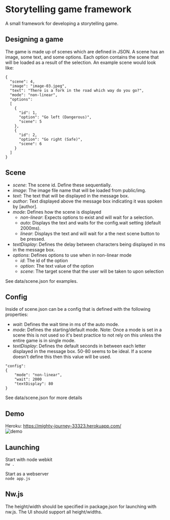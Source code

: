 # Storytelling game framework  
A small framework for developing a storytelling game.  

## Designing a game  
The game is made up of scenes which are defined in JSON. A scene has an image, some text, and some options. Each option contains the scene that will be loaded as a result of the selection. An example scene would look like:    
```
{
  "scene": 4,
  "image": "image-03.jpeg",
  "text": "There is a fork in the road which way do you go?",
  "mode": "non-linear",
  "options":
  [
    {
      "id": 1,
      "option": "Go left (Dangerous)",
      "scene": 5
    },
    {
      "id": 2,
      "option": "Go right (Safe)",
      "scene": 6
    }
  ]
}
```  

## Scene
- *scene*: The scene id. Define these sequentially.
- *image*: The image file name that will be loaded from public/img.  
- *text*: The text that will be displayed in the message box.  
- *author*: Text displayed above the message box indicating it was spoken by [author].
- *mode*: Defines how the scene is displayed
  - *non-linear*: Expects options to exist and will wait for a selection.  
  - *auto*: Displays the text and waits for the config.wait setting (default 2000ms).  
  - *linear*: Displays the text and will wait for a the next scene button to be pressed.  
- *textDisplay*: Defines the delay between characters being displayed in ms in the message box.  
- *options*: Defines options to use when in non-linear mode  
  - *id*: The id of the option  
  - *option*: The text value of the option  
  - *scene*: The target scene that the user will be taken to upon selection  

See data/scene.json for examples.    
## Config
Inside of scene.json can be a config that is defined with the following properties:  
- *wait*: Defines the wait time in ms of the auto mode.  
- *mode*: Defines the starting/default mode. Note: Once a mode is set in a scene this is not used so it's best practice to not rely on this unless the entire game is in single mode.  
- *textDisplay*: Defines the default seconds in between each letter displayed in the message box. 50-80 seems to be ideal. If a scene doesn't define this then this value will be used.
```
"config":
{
    "mode": "non-linear",
    "wait": 2000
    "textDisplay": 80
}
```  

See data/scene.json for more details  
## Demo  
Heroku: https://mighty-journey-33323.herokuapp.com/  
![demo](https://media.giphy.com/media/3o8dFljDMg8ub3jWGQ/giphy.gif)

## Launching
Start with node webkit  
`nw .`  

Start as a webserver  
`node app.js`

## Nw.js  
The height/width should be specified in package.json for launching with nw.js. The UI should support all height/widths.  
